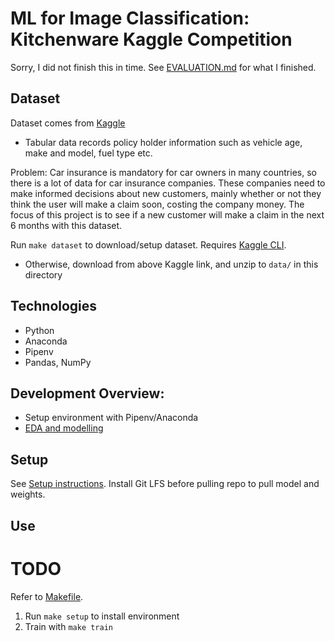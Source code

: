 # ML for Image Classification: Kitchenware Kaggle Competition

Sorry, I did not finish this in time. See [EVALUATION.md](./EVALUATION.md) for what I finished.

## Dataset

Dataset comes from [Kaggle](https://www.kaggle.com/datasets/ifteshanajnin/carinsuranceclaimprediction-classification)
- Tabular data records policy holder information such as vehicle age, make and model, fuel type etc.

Problem: Car insurance is mandatory for car owners in many countries, so there is a lot of data for car insurance companies. These companies need to make informed decisions about new customers, mainly whether or not they think the user will make a claim soon, costing the company money. The focus of this project is to see if a new customer will make a claim in the next 6 months with this dataset.

Run `make dataset` to download/setup dataset. Requires [Kaggle CLI](https://www.kaggle.com/docs/api).
- Otherwise, download from above Kaggle link, and unzip to `data/` in this directory

## Technologies
- Python
- Anaconda
- Pipenv
- Pandas, NumPy



## Development Overview:
- Setup environment with Pipenv/Anaconda
- [EDA and modelling](./source/notebooks/eda.ipynb)

## Setup

See [Setup instructions](./SETUP.md). Install Git LFS before pulling repo to pull model and weights.

## Use

# TODO
Refer to [Makefile](./Makefile).
1. Run `make setup` to install environment
2. Train with `make train`